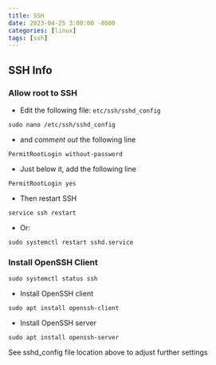 ```yaml
---
title: SSH
date: 2023-04-25 3:00:00 -0500
categories: [linux]
tags: [ssh]
---
```


## SSH Info

### Allow root to SSH

* Edit the following file: `etc/ssh/sshd_config`
```terminal
sudo nano /etc/ssh/sshd_config
```
* and _comment out_ the following line
```terminal
PermitRootLogin without-password
```
* Just below it, add the following line
```terminal
PermitRootLogin yes
```
* Then restart SSH
```terminal
service ssh restart
```
* Or:
```terminal
sudo systemctl restart sshd.service
```

### Install OpenSSH Client

```terminal
sudo systemctl status ssh
```

* Install OpenSSH client
```terminal
sudo apt install openssh-client
```

* Install OpenSSH server
```terminal
sudo apt install openssh-server
```

See sshd_config file location above to adjust further settings